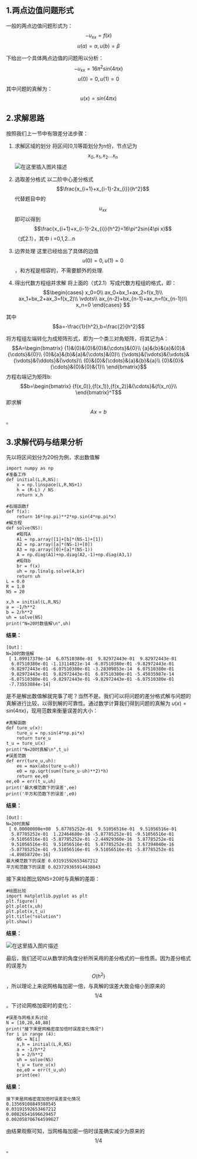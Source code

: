## 1.两点边值问题形式
一般的两点边值问题形式为：
$$-u_{xx}=f(x)$$
$$u(a)=\alpha,u(b)=\beta$$

下给出一个具体两点边值的问题用以分析：
$$-u_{xx}=16\pi^2sin(4\pi x)$$
$$u(0)=0,u(1)=0$$
其中问题的真解为：$$u(x)=sin(4πx)$$

## 2.求解思路
按照我们上一节中有限差分法步骤：

 1. 求解区域的划分
将区间[0,1]等距划分为n份，节点记为$$x_0,x_1,x_2...x_n$$
![在这里插入图片描述](https://img-blog.csdnimg.cn/2019052420034858.png)

 2. 选取差分格式
以二阶中心差分格式  $$\frac{x_{i+1}+x_{i-1}-2x_{i}}{h^2}$$ 代替题目中的 $$u_{xx}$$
即可以得到   $$\frac{x_{i+1}+x_{i-1}-2x_{i}}{h^2}=16\pi^2sin(4\pi x)$$   （式2.1），其中 i =0,1,2...n

 3. 边界处理
这里已经给出了具体的边值 $$u(0)=0,u(1)=0$$ ，和方程是相容的，不需要额外的处理.

 4. 得出代数方程组并求解
将上面的（式2.1）写成代数方程组的格式，即：
$$\begin{cases}
x_0=0\\
ax_0+bx_1+ax_2=f(x_1)\\
ax_1+bx_2+ax_3=f(x_2)\\
\vdots\\
ax_{n-2}+bx_{n-1}+ax_n=f(x_{n-1})\\
x_n=0
\end{cases}
$$
 
 其中$$a=-\frac{1}{h^2},b=\frac{2}{h^2}$$
 
 将方程组左端转化为成矩阵形式，即为一个类三对角矩阵，将其记为A：
 $$A=\begin{bmatrix}
 {1}&{0}&{0}&{0}&{\cdots}&{0}\\
{a}&{b}&{a}&{0}&{\cdots}&{0}\\
{0}&{a}&{b}&{a}&{\cdots}&{0}\\
{\vdots}&{\vdots}&{\vdots}&{\vdots}&{\ddots}&{\vdots}\\
{0}&{0}&{\cdots}&{a}&{b}&{a}\\
{0}&{0}&{\cdots}&{0}&{0}&{1}\\
\end{bmatrix}$$
方程右端记为矩阵b:
$$b=\begin{bmatrix}
{f(x_0)},{f(x_1)},{f(x_2)}&{\cdots}&{f(x_n)}\\
\end{bmatrix}^T$$
即求解 $$Ax=b$$。





## 3.求解代码与结果分析
先以将区间划分为20份为例，求出数值解
```
import numpy as np
#准备工作
def initial(L,R,NS):
    x = np.linspace(L,R,NS+1)
    h = (R-L) / NS
    return x,h

#右端函数f
def f(x):
    return 16*(np.pi)**2*np.sin(4*np.pi*x)
#解方程
def solve(NS):
    #矩阵A
    A1 = np.array([1]+[b]*(NS-1)+[1])
    A2 = np.array([a]*(NS-1)+[0])
    A3 = np.array([0]+[a]*(NS-1))
    A = np.diag(A1)+np.diag(A2,-1)+np.diag(A3,1)
    #矩阵b
    br = f(x)
    uh = np.linalg.solve(A,br)
    return uh
L = 0.0       
R = 1.0
NS = 20

x,h = initial(L,R,NS)
a = -1/h**2
b = 2/h**2
uh = solve(NS)
print("N=20时数值解\n",uh)
```
**结果：**

```
[Out]：
N=20时数值解
 [ 1.09917379e-14  6.07510380e-01  9.82972443e-01  9.82972443e-01
  6.07510380e-01 -1.13114821e-14 -6.07510380e-01 -9.82972443e-01
 -9.82972443e-01 -6.07510380e-01 -3.28309853e-14  6.07510380e-01
  9.82972443e-01  9.82972443e-01  6.07510380e-01 -5.45035987e-14
 -6.07510380e-01 -9.82972443e-01 -9.82972443e-01 -6.07510380e-01
 -7.73553884e-14]
```

是不是解出数值解就完事了呢？当然不是。我们可以将问题的差分格式解与问题的真解进行比较，以得到解的可靠性。通过数学计算我们得到问题的真解为 $u(x)=sin(4πx)$，现用范数来衡量误差的大小：

```
#真解函数
def ture_u(x):
    ture_u = np.sin(4*np.pi*x)
    return ture_u
t_u = ture_u(x)
print("N=20时真解\n",t_u)
#误差范数
def err(ture_u,uh):
    ee = max(abs(ture_u-uh))
    e0 = np.sqrt(sum((ture_u-uh)**2)*h)
    return ee,e0
ee,e0 = err(t_u,uh)
print('最大模范数下的误差',ee)
print('平方和范数下的误差',e0)
```
**结果：**

```
[Out]：
N=20时真解
 [ 0.00000000e+00  5.87785252e-01  9.51056516e-01  9.51056516e-01
  5.87785252e-01  1.22464680e-16 -5.87785252e-01 -9.51056516e-01
 -9.51056516e-01 -5.87785252e-01 -2.44929360e-16  5.87785252e-01
  9.51056516e-01  9.51056516e-01  5.87785252e-01  3.67394040e-16
 -5.87785252e-01 -9.51056516e-01 -9.51056516e-01 -5.87785252e-01
 -4.89858720e-16]
最大模范数下的误差 0.03191592653467212
平方和范数下的误差 0.023729365914438843
```

接下来绘图比较NS=20时与真解的差距：

```
#绘图比较
import matplotlib.pyplot as plt
plt.figure()
plt.plot(x,uh)
plt.plot(x,t_u)
plt.title("solution")
plt.show()
```
**结果：**

![在这里插入图片描述](https://img-blog.csdnimg.cn/20190525101807380.png?x-oss-process=image/watermark,type_ZmFuZ3poZW5naGVpdGk,shadow_10,text_aHR0cHM6Ly9ibG9nLmNzZG4ubmV0L3FxXzM5NDgyNzcx,size_16,color_FFFFFF,t_70)

最后，我们还可以从数学的角度分析所采用的差分格式的一些性质。因为差分格式的误差为 $$O(h^2)$$ ，所以理论上来说网格每加密一倍，与真解的误差大致会缩小到原来的$$1/4$$。下讨论网格加密时的变化：

```
#误差与网格关系讨论
N = [10,20,40,80]
print("接下来是网格密度加倍时误差变化情况")
for i in range (4):
    NS = N[i]
    x,h = initial(L,R,NS)
    a = -1/h**2
    b = 2/h**2
    uh = solve(NS)
    t_u = ture_u(x)
    ee,e0 = err(t_u,uh)
    print(ee)
```
**结果：**

```
接下来是网格密度加倍时误差变化情况
0.13569108849388545
0.03191592653467212
0.00826541696629457
0.002058706764599627
```
由结果观察可知，当网格每加密一倍时误差确实减少为原来的$$1/4$$。